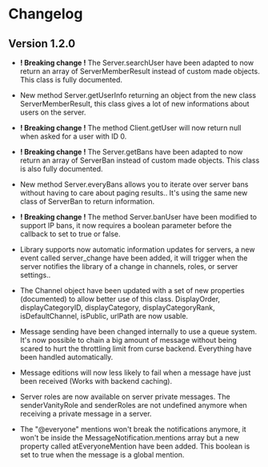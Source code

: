 # Changelog

## Version 1.2.0

- **! Breaking change !** The Server.searchUser have been adapted to now return an array of ServerMemberResult instead of custom made objects. This class is fully documented.

- New method Server.getUserInfo returning an object from the new class ServerMemberResult, this class gives a lot of new informations about users on the server.

- **! Breaking change !** The method Client.getUser will now return null when asked for a user with ID 0.

- **! Breaking change !** The Server.getBans have been adapted to now return an array of ServerBan instead of custom made objects. This class is also fully documented.

- New method Server.everyBans allows you to iterate over server bans without having to care about paging results.. It's using the same new class of ServerBan to return information.

- **! Breaking change !** The method Server.banUser have been modified to support IP bans, it now requires a boolean parameter before the callback to set to true or false.

- Library supports now automatic information updates for servers, a new event called server_change have been added, it will trigger when the server notifies the library of a change in channels, roles, or server settings..

- The Channel object have been updated with a set of new properties (documented) to allow better use of this class. DisplayOrder, displayCategoryID, displayCategory, displayCategoryRank, isDefaultChannel, isPublic, urlPath are now usable.

- Message sending have been changed internally to use a queue system. It's now possible to chain a big amount of message without being scared to hurt the throttling limit from curse backend. Everything have been handled automatically.

- Message editions will now less likely to fail when a message have just been received (Works with backend caching).

- Server roles are now available on server private messages. The senderVanityRole and senderRoles are not undefined anymore when receiving a private message in a server.

- The "@everyone" mentions won't break the notifications anymore, it won't be inside the MessageNotification.mentions array but a new property called atEveryoneMention have been added. This boolean is set to true when the message is a global mention.

